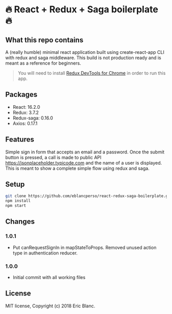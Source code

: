 # 🔥 React + Redux + Saga boilerplate 🔥

## What this repo contains
A (really humble) minimal react application built using create-react-app CLI with redux and saga middleware. This build is not production ready and is meant as a reference for beginners.

> You will need to install [Redux DevTools for Chrome](https://chrome.google.com/webstore/detail/redux-devtools/lmhkpmbekcpmknklioeibfkpmmfibljd?hl=en) in order to run this app.

## Packages
- React: 16.2.0
- Redux: 3.7.2
- Redux-saga: 0.16.0
- Axios: 0.17.1

## Features
Simple sign in form that accepts an email and a password. Once the submit button is pressed, a call is made to public API https://jsonplaceholder.typicode.com and the name of a user is displayed. This is meant to show a complete simple flow using redux and saga.

## Setup
```bash
git clone https://github.com/eblancperso/react-redux-saga-boilerplate.git
npm install
npm start
```

## Changes
### 1.0.1
- Put canRequestSignIn in mapStateToProps. Removed unused action type in authentication reducer.

### 1.0.0
- Initial commit with all working files

## License
MIT license, Copyright (c) 2018 Eric Blanc.